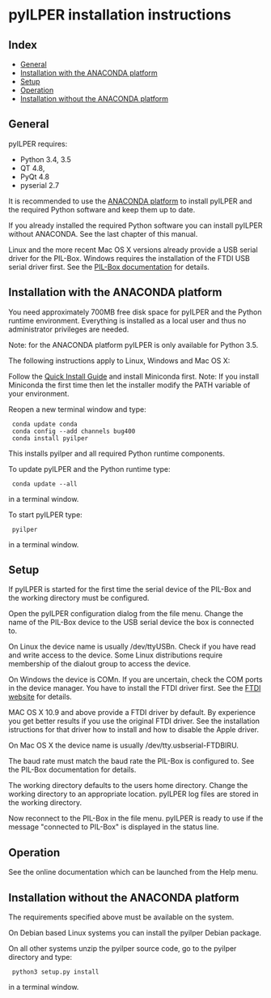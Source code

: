 ﻿pyILPER installation instructions
=================================

Index
-----

* [General](#general)
* [Installation with the ANACONDA platform](#installation-with-the-anaconda-platform)
* [Setup](#setup)
* [Operation](#operation)
* [Installation without the ANACONDA platform](#installation-without-the-anaconda-platform)

General
-------

pyILPER requires:

* Python 3.4, 3.5
* QT 4.8, 
* PyQt 4.8 
* pyserial  2.7 

It is recommended to use the [ANACONDA platform](https://www.continuum.io) 
to install pyILPER and the required Python software and keep them up to date.

If you already installed the required Python software you can install pyILPER without
ANACONDA. See the last chapter of this manual.

Linux and the more recent Mac OS X versions already provide a USB serial driver for the
PIL-Box. Windows requires the installation of the FTDI USB serial driver first.
See the [PIL-Box documentation](http://www.jeffcalc.hp41.eu/hpil/) for details.


Installation with the ANACONDA platform
---------------------------------------

You need approximately 700MB free disk space for pyILPER and the Python 
runtime environment. Everything is installed as a local user and thus no 
administrator privileges are needed. 

Note: for the ANACONDA platform pyILPER is only available for Python 3.5.

The following instructions apply to Linux, Windows and Mac OS X:

Follow the [Quick Install Guide](http://conda.pydata.org/docs/install/quick.html)
and install Miniconda first. Note: If you install Miniconda the first time
then let the installer modify the PATH variable of your environment.

Reopen a new terminal window and type:

     conda update conda
     conda config --add channels bug400
     conda install pyilper

This installs pyilper and all required Python runtime components. 

To update pyILPER and the Python runtime type:

     conda update --all

in a terminal window.

To start pyILPER type:

     pyilper

in a terminal window.


Setup
-----

If pyILPER is started for the first time the serial device of the PIL-Box
and the working directory must be configured.

Open the pyILPER configuration dialog from the file menu. Change the
name of the PIL-Box device to the USB serial device the box is
connected to.

On Linux the device name is usually /dev/ttyUSBn. Check if you have read and
write access to the device. Some Linux distributions require membership of
the dialout group to access the device.

On Windows the device is COMn. If you are uncertain, check the COM ports
in the device manager. You have to install the FTDI driver first. See
the [FTDI website](http://www.ftdichip.com/Drivers/VCP.htm) for details.

MAC OS X 10.9 and above provide a FTDI driver by default. By experience you
get better results if you use the original FTDI driver. See the installation
istructions for that driver how to install and how to disable the Apple driver.

On Mac OS X the device name is usually /dev/tty.usbserial-FTDBIRU.

The baud rate must match the baud rate the PIL-Box is configured to. See
the PIL-Box documentation for details.

The working directory defaults to the users home directory. Change the working
directory to an appropriate location. pyILPER log files are stored in the
working directory.

Now reconnect to the PIL-Box in the file menu. pyILPER is ready to use 
if the message "connected to PIL-Box" is displayed in the status line. 


Operation
---------

See the online documentation which can be launched from the Help menu.


Installation without the ANACONDA platform
------------------------------------------

The requirements specified above must be available on the system.

On Debian based Linux systems you can install the pyilper Debian package.

On all other systems unzip the pyilper source code, go to the pyilper 
directory and type:

     python3 setup.py install

in a terminal window.
